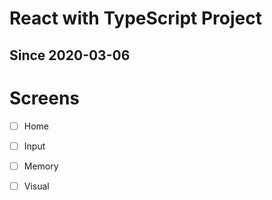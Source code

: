 # React with TypeScript Project
## Since 2020-03-06


# Screens

- [ ] Home
- [ ] Input
- [ ] Memory
- [ ] Visual

